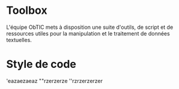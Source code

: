 # Toolbox

L'équipe ObTIC mets à disposition une suite d'outils, de script et de ressources utiles pour la manipulation et le traitement de données textuelles.

# Style de code
'eazaezaeaz
""rzerzerze
''rzrzerzerzer
